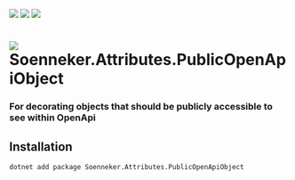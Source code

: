 ﻿[![](https://img.shields.io/nuget/v/soenneker.attributes.publicopenapiobject.svg?style=for-the-badge)](https://www.nuget.org/packages/soenneker.attributes.publicopenapiobject/)
[![](https://img.shields.io/github/actions/workflow/status/soenneker/soenneker.attributes.publicopenapiobject/publish-package.yml?style=for-the-badge)](https://github.com/soenneker/soenneker.attributes.publicopenapiobject/actions/workflows/publish-package.yml)
[![](https://img.shields.io/nuget/dt/soenneker.attributes.publicopenapiobject.svg?style=for-the-badge)](https://www.nuget.org/packages/soenneker.attributes.publicopenapiobject/)

# ![](https://user-images.githubusercontent.com/4441470/224455560-91ed3ee7-f510-4041-a8d2-3fc093025112.png) Soenneker.Attributes.PublicOpenApiObject
### For decorating objects that should be publicly accessible to see within OpenApi

## Installation

```
dotnet add package Soenneker.Attributes.PublicOpenApiObject
```

